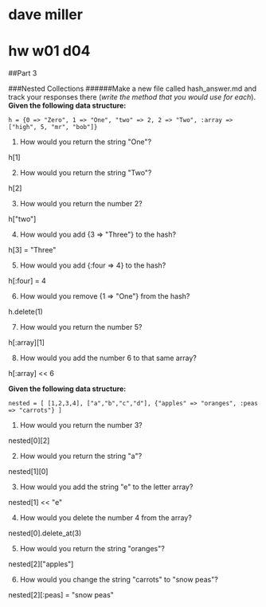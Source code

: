 # dave miller
# hw w01 d04

##Part 3

###Nested Collections
######Make a new file called hash_answer.md and track your responses there (_write the method that you would use for each_).
**Given the following data structure:**

```
h = {0 => "Zero", 1 => "One", "two" => 2, 2 => "Two", :array => ["high", 5, "mr", "bob"]}
```

1. How would you return the string "One"?

  h[1]

2. How would you return the string "Two"?

  h[2]

3. How would you return the number 2?

  h["two"]

4. How would you add {3 => "Three"} to the hash?

  h[3] = "Three"

5. How would you add {:four => 4} to the hash?

  h[:four] = 4

6. How would you remove {1 => "One"} from the hash?

  h.delete(1)

7. How would you return the number 5?

  h[:array][1]

8. How would you add the number 6 to that same array?

  h[:array] << 6

**Given the following data structure:**

```
nested = [ [1,2,3,4], ["a","b","c","d"], {"apples" => "oranges", :peas => "carrots"} ]
```

1. How would you return the number 3?

  nested[0][2]

2. How would you return the string "a"?

  nested[1][0]

3. How would you add the string "e" to the letter array?

  nested[1] << "e"

4. How would you delete the number 4 from the array?

  nested[0].delete_at(3)

5. How would you return the string "oranges"?

  nested[2]["apples"]

6. How would you change the string "carrots" to "snow peas"?

  nested[2][:peas] = "snow peas"
